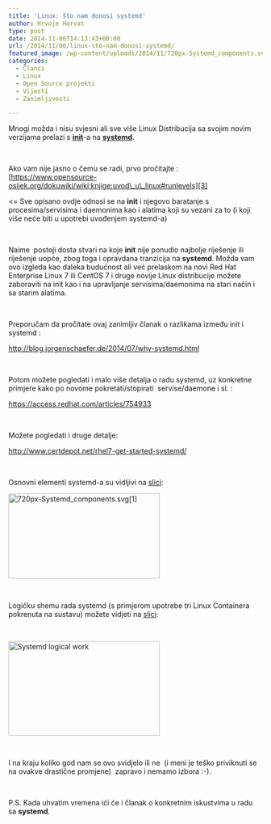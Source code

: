 ```yaml
---
title: 'Linux: što nam donosi systemd'
author: Hrvoje Horvat
type: post
date: 2014-11-06T14:13:43+00:00
url: /2014/11/06/linux-sto-nam-donosi-systemd/
featured_image: /wp-content/uploads/2014/11/720px-Systemd_components.svg1_.png
categories:
  - Članci
  - Linux
  - Open Source projekti
  - Vijesti
  - Zanimljivosti

---
```

Mnogi možda i nisu svjesni ali sve više Linux Distribucija sa svojim novim verzijama prelazi s [**init**][1]-a na [**systemd**][2].

&nbsp;

Ako vam nije jasno o čemu se radi, prvo pročitajte :  [https://www.opensource-osijek.org/dokuwiki/wiki:knjige:uvod\_u\_linux#runlevels][3]

<= Sve opisano ovdje odnosi se na **init** i njegovo baratanje s procesima/servisima i daemonima kao i alatima koji su vezani za to (i koji više neće biti u upotrebi uvođenjem systemd-a)

&nbsp;

Naime  postoji dosta stvari na koje **init** nije ponudio najbolje riješenje ili riješenje uopće, zbog toga i opravdana tranzicija na **systemd**. Možda vam ovo izgleda kao daleka budućnost ali već prelaskom na novi Red Hat Enterprise Linux 7 ili CentOS 7 i druge novije Linux distribucije možete zaboraviti na init kao i na upravljanje servisima/daemonima na stari način i sa starim alatima.

&nbsp;

Preporučam da pročitate ovaj zanimljiv članak o razlikama između init i systemd :

<http://blog.jorgenschaefer.de/2014/07/why-systemd.html>

&nbsp;

Potom možete pogledati i malo više detalja o radu systemd, uz konkretne primjere kako po novome pokretati/stopirati  servise/daemone i sl. :

<https://access.redhat.com/articles/754933>

&nbsp;

Možete pogledati i druge detalje:

<http://www.certdepot.net/rhel7-get-started-systemd/>

&nbsp;

Osnovni elementi systemd-a su vidljivi na <a href="http://upload.wikimedia.org/wikipedia/commons/thumb/3/35/Systemd_components.svg/720px-Systemd_components.svg.png" data-rel="lightbox-0" title="">slici</a>:

<a href="https://i2.wp.com/www.opensource-osijek.org/wordpress/wp-content/uploads/2014/11/720px-Systemd_components.svg1_1.png?ssl=1" data-rel="lightbox-1" title=""><img class="alignnone size-medium wp-image-1790" src="https://i2.wp.com/www.opensource-osijek.org/wordpress/wp-content/uploads/2014/11/720px-Systemd_components.svg1_1.png?resize=300%2C168&#038;ssl=1" alt="720px-Systemd_components.svg[1]" width="300" height="168" srcset="https://i2.wp.com/www.opensource-osijek.org/wordpress/wp-content/uploads/2014/11/720px-Systemd_components.svg1_1.png?resize=300%2C168&ssl=1 300w, https://i2.wp.com/www.opensource-osijek.org/wordpress/wp-content/uploads/2014/11/720px-Systemd_components.svg1_1.png?resize=150%2C84&ssl=1 150w, https://i2.wp.com/www.opensource-osijek.org/wordpress/wp-content/uploads/2014/11/720px-Systemd_components.svg1_1.png?w=720&ssl=1 720w" sizes="(max-width: 300px) 100vw, 300px" data-recalc-dims="1" /></a>

&nbsp;

Logičku shemu rada systemd (s primjerom upotrebe tri Linux Containera pokrenuta na sustavu) možete vidjeti na [slici][4]:

&nbsp;

<a href="https://i0.wp.com/www.opensource-osijek.org/wordpress/wp-content/uploads/2014/11/1280px-Linux_kernel_unified_hierarchy_cgroups_and_systemd.svg1_.png?ssl=1" data-rel="lightbox-2" title=""><img class="alignnone size-medium wp-image-1787" src="https://i0.wp.com/www.opensource-osijek.org/wordpress/wp-content/uploads/2014/11/1280px-Linux_kernel_unified_hierarchy_cgroups_and_systemd.svg1_.png?resize=300%2C187&#038;ssl=1" alt="Systemd logical work" width="300" height="187" srcset="https://i0.wp.com/www.opensource-osijek.org/wordpress/wp-content/uploads/2014/11/1280px-Linux_kernel_unified_hierarchy_cgroups_and_systemd.svg1_.png?resize=300%2C187&ssl=1 300w, https://i0.wp.com/www.opensource-osijek.org/wordpress/wp-content/uploads/2014/11/1280px-Linux_kernel_unified_hierarchy_cgroups_and_systemd.svg1_.png?resize=150%2C93&ssl=1 150w, https://i0.wp.com/www.opensource-osijek.org/wordpress/wp-content/uploads/2014/11/1280px-Linux_kernel_unified_hierarchy_cgroups_and_systemd.svg1_.png?resize=1024%2C640&ssl=1 1024w, https://i0.wp.com/www.opensource-osijek.org/wordpress/wp-content/uploads/2014/11/1280px-Linux_kernel_unified_hierarchy_cgroups_and_systemd.svg1_.png?w=1280&ssl=1 1280w" sizes="(max-width: 300px) 100vw, 300px" data-recalc-dims="1" /></a>

&nbsp;

I na kraju koliko god nam se ovo svidjelo ili ne  (i meni je teško priviknuti se na ovakve drastične promjene)  zapravo i nemamo izbora :-).

&nbsp;

P.S. Kada uhvatim vremena ići će i članak o konkretnim iskustvima u radu sa **systemd**.

&nbsp;

 [1]: http://en.wikipedia.org/wiki/Init
 [2]: http://en.wikipedia.org/wiki/Systemd
 [3]: https://www.opensource-osijek.org/dokuwiki/wiki:knjige:uvod_u_linux#runlevels
 [4]: http://en.wikipedia.org/wiki/Systemd#mediaviewer/File:Linux_kernel_unified_hierarchy_cgroups_and_systemd.svg